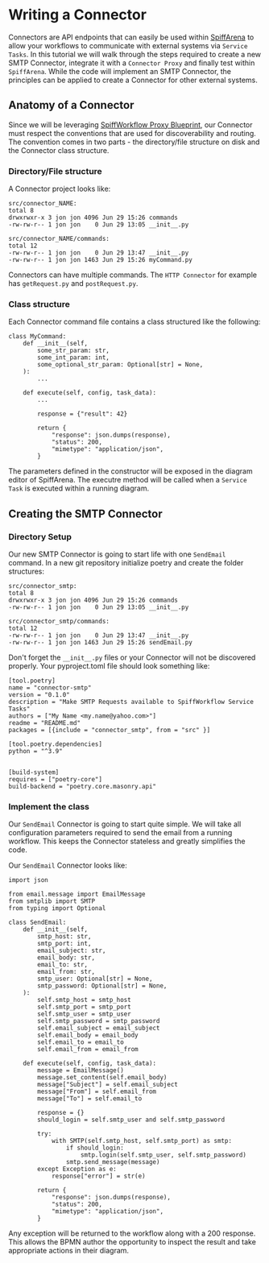 # Writing a Connector

Connectors are API endpoints that can easily be used within [SpiffArena](https://github.com/sartography/spiff-arena) to allow your workflows to communicate with external systems via `Service Tasks`.
In this tutorial we will walk through the steps required to create a new SMTP Connector, integrate it with a `Connector Proxy` and finally test within `SpiffArena`.
While the code will implement an SMTP Connector, the principles can be applied to create a Connector for other external systems.

## Anatomy of a Connector

Since we will be leveraging [SpiffWorkflow Proxy Blueprint](https://github.com/sartography/spiffworkflow-proxy), our Connector must respect the conventions that are used for discoverability and routing.
The convention comes in two parts - the directory/file structure on disk and the Connector class structure.

### Directory/File structure

A Connector project looks like:

```
src/connector_NAME:
total 8
drwxrwxr-x 3 jon jon 4096 Jun 29 15:26 commands
-rw-rw-r-- 1 jon jon    0 Jun 29 13:05 __init__.py

src/connector_NAME/commands:
total 12
-rw-rw-r-- 1 jon jon    0 Jun 29 13:47 __init__.py
-rw-rw-r-- 1 jon jon 1463 Jun 29 15:26 myCommand.py
```

Connectors can have multiple commands.
The `HTTP Connector` for example has `getRequest.py` and `postRequest.py`.

### Class structure

Each Connector command file contains a class structured like the following:

```
class MyCommand:
    def __init__(self,
        some_str_param: str,
        some_int_param: int,
        some_optional_str_param: Optional[str] = None,
    ):
        ...

    def execute(self, config, task_data):
        ...
	
        response = {"result": 42}

        return {
            "response": json.dumps(response),
            "status": 200,
            "mimetype": "application/json",
        }
```

The parameters defined in the constructor will be exposed in the diagram editor of SpiffArena.
The executre method will be called when a `Service Task` is executed within a running diagram.

## Creating the SMTP Connector

### Directory Setup

Our new SMTP Connector is going to start life with one `SendEmail` command.
In a new git repository initialize poetry and create the folder structures:

```
src/connector_smtp:
total 8
drwxrwxr-x 3 jon jon 4096 Jun 29 15:26 commands
-rw-rw-r-- 1 jon jon    0 Jun 29 13:05 __init__.py

src/connector_smtp/commands:
total 12
-rw-rw-r-- 1 jon jon    0 Jun 29 13:47 __init__.py
-rw-rw-r-- 1 jon jon 1463 Jun 29 15:26 sendEmail.py
```

Don't forget the `__init__.py` files or your Connector will not be discovered properly.
Your pyproject.toml file should look something like:

```
[tool.poetry]
name = "connector-smtp"
version = "0.1.0"
description = "Make SMTP Requests available to SpiffWorkflow Service Tasks"
authors = ["My Name <my.name@yahoo.com>"]
readme = "README.md"
packages = [{include = "connector_smtp", from = "src" }]

[tool.poetry.dependencies]
python = "^3.9"


[build-system]
requires = ["poetry-core"]
build-backend = "poetry.core.masonry.api"
```

### Implement the class

Our `SendEmail` Connector is going to start quite simple.
We will take all configuration parameters required to send the email from a running workflow.
This keeps the Connector stateless and greatly simplifies the code.

Our `SendEmail` Connector looks like:

```
import json

from email.message import EmailMessage
from smtplib import SMTP
from typing import Optional

class SendEmail:
    def __init__(self,
        smtp_host: str,
        smtp_port: int,
        email_subject: str,
        email_body: str,
        email_to: str,
        email_from: str,
        smtp_user: Optional[str] = None,
        smtp_password: Optional[str] = None,
    ):
        self.smtp_host = smtp_host
        self.smtp_port = smtp_port
        self.smtp_user = smtp_user
        self.smtp_password = smtp_password
        self.email_subject = email_subject
        self.email_body = email_body
        self.email_to = email_to
        self.email_from = email_from

    def execute(self, config, task_data):
        message = EmailMessage()
        message.set_content(self.email_body)
        message["Subject"] = self.email_subject
        message["From"] = self.email_from
        message["To"] = self.email_to

        response = {}
        should_login = self.smtp_user and self.smtp_password

        try:
            with SMTP(self.smtp_host, self.smtp_port) as smtp:
                if should_login:
                    smtp.login(self.smtp_user, self.smtp_password)
                smtp.send_message(message)
        except Exception as e:
            response["error"] = str(e)

        return {
            "response": json.dumps(response),
            "status": 200,
            "mimetype": "application/json",
        }
```

Any exception will be returned to the workflow along with a 200 response.
This allows the BPMN author the opportunity to inspect the result and take appropriate actions in their diagram.